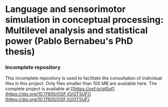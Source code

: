 
# Language and sensorimotor simulation in conceptual processing: Multilevel analysis and statistical power (Pablo Bernabeu's PhD thesis)

### Incomplete repository

This incomplete repository is used to facilitate the consultation of individual files in this project. Only files smaller than 100 MB are available here. The complete project is available at [[https://osf.io/gt5uf](https://doi.org/10.17605/OSF.IO/GT5UF)](https://doi.org/10.17605/OSF.IO/GT5UF).

